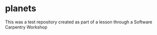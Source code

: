# planets
This was a test repository created as part of a lesson through a Software Carpentry Workshop

